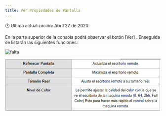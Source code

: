 ```yaml
---
title: Ver Propiedades de Pantalla
---
```


🕐 Ultima actualización: Abril 27 de 2020

En la parte superior de la consola podrá observar el botón [Ver] . Enseguida se listarán las siguientes funciones: 

![falta](styleguide/images/falta.png)


 ![propie_2](styleguide/images/propie_2.png)

 